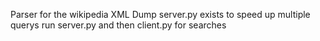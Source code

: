 Parser for the wikipedia XML Dump
server.py exists to speed up multiple querys
run server.py and then client.py for searches

